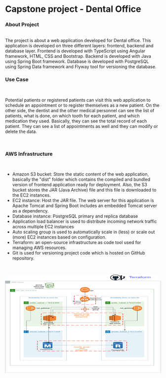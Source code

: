 # Capstone project - Dental Office

### About Project

<br>
The project is about a web application developed for Dental office. This application is developed on three different layers: frontend, backend and database layer.
Frontend is developed with TypeScript using Angular framework, HTML, CSS and Bootstrap.
Backend is developed with Java using Spring Boot framework. Database is developed with PostgreSQL using Spring Data framework and Flyway tool for versioning the database.

<br>

### Use Case

<br>

Potential patients or registered patients can visit this web application to schedule an appointment or to register themselves as a new patient. On the other side, the dentist and the other medical personnel can see the list of patients, what is done, on which tooth for each patient, and which medication they used. Basically, they can see the total record of each patient. They can see a list of appointments as well and they can modify or delete the data.

<br>

### AWS Infrastructure

<br>

- Amazon S3 bucket: Store the static content of the web application, basically the "dist" folder which contains the compiled and bundled version of frontend application ready for deployment. Also, the S3 bucket stores the JAR (Java Archive) file and this file is downloaded to the EC2 instances.
- EC2 instance: Host the JAR file. The web server for this application is Apache Tomcat and Spring Boot includes an embedded Tomcat server as a dependency.
- Database instance: PostgreSQL primary and replica database
- Application load balancer is used to distribute incoming network traffic across multiple EC2 instances
- Auto scaling group is used to automatically scale in (less) or scale out (more) EC2 instances based on configuration.
- Terraform: an open-source infrastructure as code tool used for managing AWS resources.
- Git is used for versioning project code which is hosted on GitHub repository.

<br>

![capstoneDiagramm](https://github.com/Dental-Office/Dental-Office-Infrastructure/blob/main/Documentation/Capstone_Project_Infrastructure.png)
